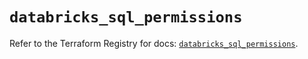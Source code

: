 # `databricks_sql_permissions`

Refer to the Terraform Registry for docs: [`databricks_sql_permissions`](https://registry.terraform.io/providers/databricks/databricks/1.70.0/docs/resources/sql_permissions).
